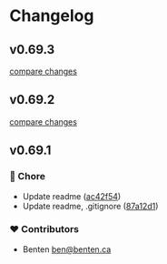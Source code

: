 # Changelog


## v0.69.3

[compare changes](https://github.com/b3nten/we-need-jons-help/compare/v0.69.2...v0.69.3)

## v0.69.2

[compare changes](https://github.com/packageRepo/packageName/compare/v0.69.1...v0.69.2)

## v0.69.1


### 🏡 Chore

- Update readme ([ac42f54](https://github.com/packageRepo/packageName/commit/ac42f54))
- Update readme, .gitignore ([87a12d1](https://github.com/packageRepo/packageName/commit/87a12d1))

### ❤️ Contributors

- Benten <ben@benten.ca>


